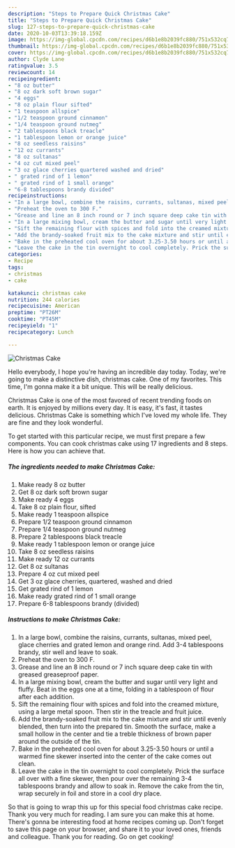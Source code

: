 ```yaml
---
description: "Steps to Prepare Quick Christmas Cake"
title: "Steps to Prepare Quick Christmas Cake"
slug: 127-steps-to-prepare-quick-christmas-cake
date: 2020-10-03T13:39:18.159Z
image: https://img-global.cpcdn.com/recipes/d6b1e8b2039fc880/751x532cq70/christmas-cake-recipe-main-photo.jpg
thumbnail: https://img-global.cpcdn.com/recipes/d6b1e8b2039fc880/751x532cq70/christmas-cake-recipe-main-photo.jpg
cover: https://img-global.cpcdn.com/recipes/d6b1e8b2039fc880/751x532cq70/christmas-cake-recipe-main-photo.jpg
author: Clyde Lane
ratingvalue: 3.5
reviewcount: 14
recipeingredient:
- "8 oz butter"
- "8 oz dark soft brown sugar"
- "4 eggs"
- "8 oz plain flour sifted"
- "1 teaspoon allspice"
- "1/2 teaspoon ground cinnamon"
- "1/4 teaspoon ground nutmeg"
- "2 tablespoons black treacle"
- "1 tablespoon lemon or orange juice"
- "8 oz seedless raisins"
- "12 oz currants"
- "8 oz sultanas"
- "4 oz cut mixed peel"
- "3 oz glace cherries quartered washed and dried"
- " grated rind of 1 lemon"
- " grated rind of 1 small orange"
- "6-8 tablespoons brandy divided"
recipeinstructions:
- "In a large bowl, combine the raisins, currants, sultanas, mixed peel, glace cherries and grated lemon and orange rind. Add 3-4 tablespoons brandy, stir well and leave to soak."
- "Preheat the oven to 300 F."
- "Grease and line an 8 inch round or 7 inch square deep cake tin with greased greaseproof paper."
- "In a large mixing bowl, cream the butter and sugar until very light and fluffy. Beat in the eggs one at a time, folding in a tablespoon of flour after each addition."
- "Sift the remaining flour with spices and fold into the creamed mixture, using a large metal spoon. Then stir in the treacle and fruit juice."
- "Add the brandy-soaked fruit mix to the cake mixture and stir until evenly blended, then turn into the prepared tin. Smooth the surface, make a small hollow in the center and tie a treble thickness of brown paper around the outside of the tin."
- "Bake in the preheated cool oven for about 3.25-3.50 hours or until a warmed fine skewer inserted into the center of the cake comes out clean."
- "Leave the cake in the tin overnight to cool completely. Prick the surface all over with a fine skewer, then pour over the remaining 3-4 tablespoons brandy and allow to soak in. Remove the cake from the tin, wrap securely in foil and store in a cool dry place."
categories:
- Recipe
tags:
- christmas
- cake

katakunci: christmas cake 
nutrition: 244 calories
recipecuisine: American
preptime: "PT26M"
cooktime: "PT45M"
recipeyield: "1"
recipecategory: Lunch

---
```



![Christmas Cake](https://img-global.cpcdn.com/recipes/d6b1e8b2039fc880/751x532cq70/christmas-cake-recipe-main-photo.jpg)

Hello everybody, I hope you're having an incredible day today. Today, we're going to make a distinctive dish, christmas cake. One of my favorites. This time, I'm gonna make it a bit unique. This will be really delicious.

Christmas Cake is one of the most favored of recent trending foods on earth. It is enjoyed by millions every day. It is easy, it's fast, it tastes delicious. Christmas Cake is something which I've loved my whole life. They are fine and they look wonderful.




To get started with this particular recipe, we must first prepare a few components. You can cook christmas cake using 17 ingredients and 8 steps. Here is how you can achieve that.

<!--inarticleads1-->

##### The ingredients needed to make Christmas Cake:

1. Make ready 8 oz butter
1. Get 8 oz dark soft brown sugar
1. Make ready 4 eggs
1. Take 8 oz plain flour, sifted
1. Make ready 1 teaspoon allspice
1. Prepare 1/2 teaspoon ground cinnamon
1. Prepare 1/4 teaspoon ground nutmeg
1. Prepare 2 tablespoons black treacle
1. Make ready 1 tablespoon lemon or orange juice
1. Take 8 oz seedless raisins
1. Make ready 12 oz currants
1. Get 8 oz sultanas
1. Prepare 4 oz cut mixed peel
1. Get 3 oz glace cherries, quartered, washed and dried
1. Get  grated rind of 1 lemon
1. Make ready  grated rind of 1 small orange
1. Prepare 6-8 tablespoons brandy (divided)




<!--inarticleads2-->

##### Instructions to make Christmas Cake:

1. In a large bowl, combine the raisins, currants, sultanas, mixed peel, glace cherries and grated lemon and orange rind. Add 3-4 tablespoons brandy, stir well and leave to soak.
1. Preheat the oven to 300 F.
1. Grease and line an 8 inch round or 7 inch square deep cake tin with greased greaseproof paper.
1. In a large mixing bowl, cream the butter and sugar until very light and fluffy. Beat in the eggs one at a time, folding in a tablespoon of flour after each addition.
1. Sift the remaining flour with spices and fold into the creamed mixture, using a large metal spoon. Then stir in the treacle and fruit juice.
1. Add the brandy-soaked fruit mix to the cake mixture and stir until evenly blended, then turn into the prepared tin. Smooth the surface, make a small hollow in the center and tie a treble thickness of brown paper around the outside of the tin.
1. Bake in the preheated cool oven for about 3.25-3.50 hours or until a warmed fine skewer inserted into the center of the cake comes out clean.
1. Leave the cake in the tin overnight to cool completely. Prick the surface all over with a fine skewer, then pour over the remaining 3-4 tablespoons brandy and allow to soak in. Remove the cake from the tin, wrap securely in foil and store in a cool dry place.




So that is going to wrap this up for this special food christmas cake recipe. Thank you very much for reading. I am sure you can make this at home. There's gonna be interesting food at home recipes coming up. Don't forget to save this page on your browser, and share it to your loved ones, friends and colleague. Thank you for reading. Go on get cooking!
